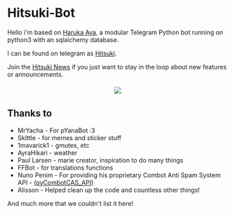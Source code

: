 # Hitsuki-Bot

Hello i'm based on [Haruka Aya](https://t.me/HarukaAyaBot), a modular Telegram Python bot running on python3 with an sqlalchemy database.

I can be found on telegram as [Hitsuki](https://t.me/LordHitsuki_BOT).

Join the [Hitsuki News](https://t.me/HitsukiNews) if you just want to stay in the loop about new features or announcements.

  <h6 align="center">
    <a href="https://t.me/HitsukiNews"><img src="https://img.shields.io/badge/Telegram-Channel-D7000B.svg" /></a>
  </h6>

## Thanks to

- MrYacha - For pYanaBot :3
- Skittle - for memes and sticker stuff
- 1mavarick1 - gmutes, etc 
- AyraHikari - weather
- Paul Larsen - marie creator, inspiration to do many things
- FFBot - for translations functions
- Nuno Penim - For providing his proprietary Combot Anti Spam System API - [(pyCombotCAS_API)](https://github.com/nunopenim/pyCombotCAS_API)
- Alisson - Helped clean up the code and countless other things!

And much more that we couldn't list it here!